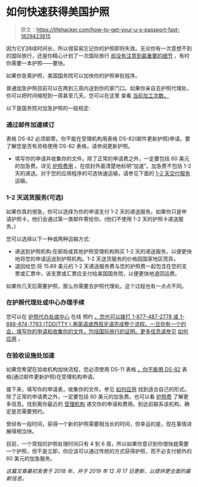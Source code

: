 # 如何快速获得美国护照

> 原文：<https://lifehacker.com/how-to-get-your-u-s-passport-fast-1829423815>

因为它们持续时间长，所以很容易忘记你的护照即将失效。无论你有一次意想不到的国际旅行，还是你精心计划了一次国际旅行 [却没有注意到最重要的细节](https://lifehacker.com/these-countries-follow-the-six-month-rule-for-passpor-1782577451) ，有时你需要一本护照——要快。



如果你急需护照，美国国务院可以加快你的护照审批程序。

普通加急护照目前可以在两到三周内送到你的家门口。如果你亲自去护照代理处，你可以把时间缩短到一周甚至几天。您可以在这里 查看 [当前加工次数。](https://travel.state.gov/content/travel/en/passports/how-apply/processing-times.html) 

以下是国务院对加急护照的一般规定:

### **通过邮件加速续订**

表格 DS-82 必须邮寄。你不能在受理机构用表格 DS-82(邮件更新护照)申请。要了解您是否有资格使用 DS-82 表格，请参阅更新护照。

*   填写你的申请并收集你的文件。除了正常的申请费之外，一定要包括 60 美元的加急费。详见 [护照费用](https://travel.state.gov/content/travel/en/passports/requirements/fees.html) 。在信封外面清楚地标明“加速”。加急费不包括 1-2 天的递送。对于您的应用程序的可选快速运输，请参见下面的 [1-2 天交付服务](https://travel.state.gov/content/travel/en/passports/apply-renew-passport/hurry.html#overnight) 运输。

### **1-2 天送货服务(可选)**

如果你真的很急，你可以选择为你的申请支付 1-2 天的递送服务。如果你只是申请护照卡，他们会通过第一类邮件寄给你。(他们不使用 1-2 天的护照卡递送服务。)

您可以选择以下一种或两种运输方式:

*   递送到护照机构:在邮局或其他护照受理机构购买 1-2 天的递送服务，以便更快地将您的申请运送到护照机构。1-2 天送货服务的价格因国家地区而异。
*   退回给您:将 15.89 美元的 1-2 天递送服务费与您的护照费一起包含在您的支票或汇票中，该支票或汇票应支付给美国国务院，以便更快地退回运费。

如果你几天后需要护照，那么你需要去护照代理处。这个过程也有一点点不同。

### 在护照代理处或中心办理手续

您可以在 [护照代办处或中心](https://travel.state.gov/content/travel/en/passports/requirements/where-to-apply/passport-agencies.html) 在线 预约 [。您也可以拨打 1-877-487-2778 或 1-888-874-7793 (TDD/TTY ),用英语或西班牙语完成整个流程。一旦你有一个约会，填写你的申请和收集你的文件，包括国际旅行的证明。更多信息请参见](https://passportappointment.travel.state.gov/) [如何应用](https://travel.state.gov/content/travel/en/passports/apply-renew-passport/how-to-apply.html) 。

### **在验收设施处加速**

如果您希望在验收机构加快流程，您必须使用 DS-11 表格 [。你不能用 DS-82](https://travel.state.gov/content/passports/en/passports/forms.html) 表格(通过邮件更新护照)在受理机构申请。

接下来，填写你的申请表，收集你的文件。参见 [如何应用](https://travel.state.gov/content/travel/en/passports/apply-renew-passport/how-to-apply.html) 找到适合自己的形式。除了正常的申请费之外，一定要包括 60 美元的加急费。也可以看 [护照费](https://travel.state.gov/content/travel/en/passports/requirements/fees.html) 了解更多信息。找到离你最近的 [受理机构](https://iafdb.travel.state.gov/) 递交你的申请和费用。到达前联系该机构，确定是否需要预约。

曾经有一段时间，获得一个新的护照需要相当长的时间，但幸运的是，现在事情进展得相当快。

目前，一个常规的护照处理时间只有 4 到 6 周，所以如果你意识到你很快就需要一个护照，但不是立即，你应该可以通过传统的方式获得护照，而不必支付额外的 60 美元的加急服务。

*这篇文章最初发表于 2018 年，并于 2019 年 12 月 17 日更新，以提供更全面的最新信息。*